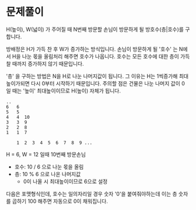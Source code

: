 # 문제풀이

H(높이), W(넓이) 가 주어질 때 N번째 방문할 손님이 방문하게 될 방호수(층|호수)를 구합니다.

방배정은 H가 가득 찬 후 W가 증가하는 방식입니다. 손님이 방문하게 될 '호수' 는 N에서 H을 나눈 몫을 올림처리 해주면 호수가 나옵니다. 호수는 모든 호수에 대한 층이 가득찰 때까지 증가하지 않기 때문입니다.

'층' 을 구하는 방법은 N을 H로 나눈 나머지값이 됩니다. 그 이유는 H는 1씩증가해 최대 높이가되면 다시 0부터 시작하기 때문입니다. 주의할 점은 건물은 나눈 나머지 값이 0 일 때는 '높이' 최대높이이므로 H(높이) 자체가 됩니다.

```plaintext
..
6   6
5   5
4   4  10
3   3  9
2   2  8
1   1  7

    1  2  3  4  5  6  7  8  9 ...
```

H = 6, W = 12 일때 10번째 방문손님

- 호수: 10 / 6 으로 나눈 몫을 올림
- 층: 10 % 6 으로 나온 나머지값
  - 0이 나올 시 최대높이이므로 6으로 설정

다음은 포맷형식인데, 호수는 일의자리일 경우 숫자 '0'을 붙여줘야하는데 이는 층 숫자를 곱하기 100 해주면 자동으로 0이 채워집니다.

